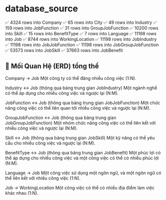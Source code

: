 # database_source

✅ 4324 rows into Company
✅ 65 rows into City
✅ 49 rows into Industry
✅ 159 rows into JobFunction
✅ 31 rows into GroupJobFunction
✅ 10200 rows into Skill
✅ 15 rows into BenefitType
✅ 7 rows into Language
✅ 11198 rows into Job
✅ 8744 rows into WorkingLocation
✅ 11198 rows into JobIndustry
✅ 11198 rows into JobJobFunction
✅ 11198 rows into JobGroupJobFunction
✅ 53573 rows into JobSkill
✅ 37663 rows into JobBenefit

## 🧠 Mối Quan Hệ (ERD) tổng thể

Company → Job
Một công ty có thể đăng nhiều công việc (1:N).

Industry ↔ Job (thông qua bảng trung gian JobIndustry)
Một ngành nghề có thể áp dụng cho nhiều công việc và ngược lại (N:M).

JobFunction ↔ Job (thông qua bảng trung gian JobJobFunction)
Một chức năng công việc có thể liên quan tới nhiều công việc và ngược lại (N:M).

GroupJobFunction ↔ Job (thông qua bảng trung gian JobGroupJobFunction)
Một nhóm chức năng công việc có thể liên kết với nhiều công việc và ngược lại (N:M).

Skill ↔ Job (thông qua bảng trung gian JobSkill)
Một kỹ năng có thể yêu cầu cho nhiều công việc và ngược lại (N:M).

BenefitType ↔ Job (thông qua bảng trung gian JobBenefit)
Một phúc lợi có thể áp dụng cho nhiều công việc và một công việc có thể có nhiều phúc lợi (N:M).

Language → Job
Một công việc sử dụng một ngôn ngữ, và một ngôn ngữ có thể liên kết với nhiều công việc (1:N).

Job → WorkingLocation
Một công việc có thể có nhiều địa điểm làm việc khác nhau (1:N).